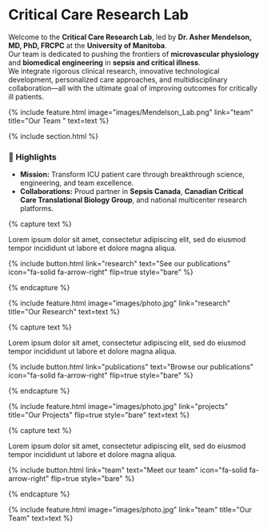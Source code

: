 ---
---

# Critical Care Research Lab 

Welcome to the **Critical Care Research Lab**, led by **Dr. Asher Mendelson, MD, PhD, FRCPC** at the **University of Manitoba**.  
Our team is dedicated to pushing the frontiers of **microvascular physiology** and **biomedical engineering** in **sepsis and critical illness**.  
We integrate rigorous clinical research, innovative technological development, personalized care approaches, and multidisciplinary collaboration—all with the ultimate goal of improving outcomes for critically ill patients.

{%
  include feature.html
  image="images/Mendelson_Lab.png"
  link="team"
  title="Our Team "
  text=text
%}


{% include section.html %}

### 🌟 Highlights

- **Mission:** Transform ICU patient care through breakthrough science, engineering, and team excellence.
- **Collaborations:** Proud partner in **Sepsis Canada**, **Canadian Critical Care Translational Biology Group**, and national multicenter research platforms.

{% capture text %}

Lorem ipsum dolor sit amet, consectetur adipiscing elit, sed do eiusmod tempor incididunt ut labore et dolore magna aliqua.

{%
  include button.html
  link="research"
  text="See our publications"
  icon="fa-solid fa-arrow-right"
  flip=true
  style="bare"
%}

{% endcapture %}

{%
  include feature.html
  image="images/photo.jpg"
  link="research"
  title="Our Research"
  text=text
%}

{% capture text %}

Lorem ipsum dolor sit amet, consectetur adipiscing elit, sed do eiusmod tempor incididunt ut labore et dolore magna aliqua.

{%
  include button.html
  link="publications"
  text="Browse our publications"
  icon="fa-solid fa-arrow-right"
  flip=true
  style="bare"
%}

{% endcapture %}

{%
  include feature.html
  image="images/photo.jpg"
  link="projects"
  title="Our Projects"
  flip=true
  style="bare"
  text=text
%}

{% capture text %}

Lorem ipsum dolor sit amet, consectetur adipiscing elit, sed do eiusmod tempor incididunt ut labore et dolore magna aliqua.

{%
  include button.html
  link="team"
  text="Meet our team"
  icon="fa-solid fa-arrow-right"
  flip=true
  style="bare"
%}

{% endcapture %}

{%
  include feature.html
  image="images/photo.jpg"
  link="team"
  title="Our Team"
  text=text
%}

